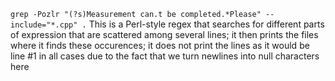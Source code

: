 ```grep -Pozlr "(?s)Measurement can.t be completed.*Please" --include="*.cpp" .```
This is a Perl-style regex that searches for different parts of expression that are scattered among several lines; 
it then prints the files where it finds these occurences; it does not print the lines as it would be line #1 in all
cases due to the fact that we turn newlines into null characters here
